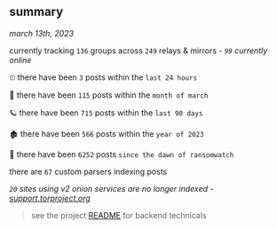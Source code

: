 
## summary
_march 13th, 2023_

currently tracking `136` groups across `249` relays & mirrors - _`99` currently online_

⏲ there have been `3` posts within the `last 24 hours`

🦈 there have been `115` posts within the `month of march`

🪐 there have been `715` posts within the `last 90 days`

🏚 there have been `566` posts within the `year of 2023`

🦕 there have been `6252` posts `since the dawn of ransomwatch`

there are `67` custom parsers indexing posts

_`20` sites using v2 onion services are no longer indexed - [support.torproject.org](https://support.torproject.org/onionservices/v2-deprecation/)_

> see the project [README](https://github.com/joshhighet/ransomwatch#ransomwatch--) for backend technicals

